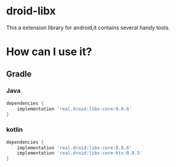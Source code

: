 # droid-libx

This a extension library for android,it contains several handy tools.

# How can I use it?

## Gradle

### Java

``` gradle
dependencies {
    implementation 'real.droid:libx-core:0.0.6'
}
```

### kotlin

``` gradle
dependencies {
    implementation 'real.droid:libx-core:0.0.6'
    implementation 'real.droid:libx-core-ktx:0.0.5'
}
```